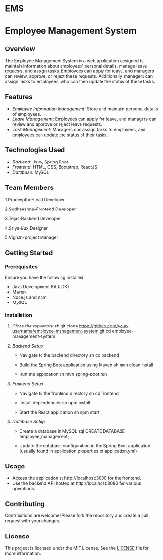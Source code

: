 # EMS
# Employee Management System

## Overview
The Employee Management System is a web application designed to maintain information about employees' personal details, manage leave requests, and assign tasks. Employees can apply for leave, and managers can review, approve, or reject these requests. Additionally, managers can assign tasks to employees, who can then update the status of these tasks.

## Features
- *Employee Information Management*: Store and maintain personal details of employees.
- *Leave Management*: Employees can apply for leave, and managers can review and approve or reject leave requests.
- *Task Management*: Managers can assign tasks to employees, and employees can update the status of their tasks.

## Technologies Used
- *Backend*: Java, Spring Boot
- *Frontend*: HTML, CSS, Bootstrap, ReactJS
- *Database*: MySQL
## Team Members
1.Pradeepthi -Lead Developer

2.Sudheeshna-Frontend Developer

3.Tejas-Backend Developer

4.Sriya-i/ux Designer

5.Vignan-project Manager

## Getting Started

### Prerequisites
Ensure you have the following installed:
- Java Development Kit (JDK)
- Maven
- Node.js and npm
- MySQL

### Installation

1. *Clone the repository*
   sh
   git clone https://github.com/your-username/employee-management-system.git
   cd employee-management-system
   

2. *Backend Setup*
   - Navigate to the backend directory
     sh
     cd backend
     
   - Build the Spring Boot application using Maven
     sh
     mvn clean install
     
   - Run the application
     sh
     mvn spring-boot:run
     

3. *Frontend Setup*
   - Navigate to the frontend directory
     sh
     cd frontend
     
   - Install dependencies
     sh
     npm install
     
   - Start the React application
     sh
     npm start
     

4. *Database Setup*
   - Create a database in MySQL
     sql
     CREATE DATABASE employee_management;
     
   - Update the database configuration in the Spring Boot application (usually found in application.properties or application.yml)

## Usage
- Access the application at http://localhost:3000 for the frontend.
- Use the backend API hosted at http://localhost:8080 for various operations.

## Contributing
Contributions are welcome! Please fork the repository and create a pull request with your changes.

## License
This project is licensed under the MIT License. See the [LICENSE](LICENSE) file for more information.



